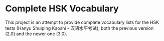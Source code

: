 # Complete HSK Vocabulary

This project is an attempt to provide complete vocabulary lists for the HSK tests (Hanyu Shuiping Kaoshi - 汉语水平考试), both the previous version (2.0) and the newer one (3.0).


